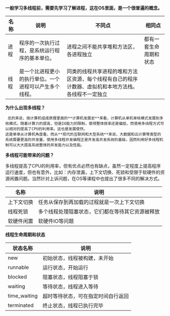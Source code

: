 
**一般学习多线程前，需要先学习了解进程，这在OS里面，是一个很普遍的概念。**

| 名称 |说明  | 不同点 | 相同点  |
| --- | --- | --- | --- |
| 进程 | 程序的一次执行过程，是系统运行程序的基本单位。 | 进程之间不能共享堆和方法区，各进程独立|都有一套生命周期和状态 |
| 线程 | 是一个比进程更小的执行单位。一个进程可以产生多个线程。 | 同类的线程共享进程的堆和方法区资源，每个线程有自己的程序计数器、虚拟机和本地方法栈。各线程不一定独立 |   |

**为什么出现多线程？**

     总的来说，按计算机组成原理里面的**计算机发展史**来看，计算机从单机单核模式发展到多核模式。随着计算力的提高，但是IO能力的限制，使得整体效率还是偏低，而使用多线程方式可以相对的提高了CPU的利用率。这也是发展使然。
    这是单单从计算机角度看，而从**现代的互联网和大型系统**来说，大数据和云计算等类型的系统需要更高的并发量，使用多线程并发编程正是开发高并发系统的基础，因而利用好多线程机制可以大大提高系统整体的并发能力以及性能。
    
    
**多线程可能带来的问题？**

多线程提高了CPU的利用率，但有优点必然也有缺点，虽然一定程度上提高程序运行速度，但也有意外，比如：内存泄漏，上下文切换、死锁和受限于软硬件的资源闲置问题。当然针对上诉问题，在OS等课程中也提出了很多不同的解决方式。

| 名称 |说明  |
| --- | --- |
| 上下文切换 |任务从保存到再加载的过程就是一次上下文切换  |
|线程死锁  | 多个线程处理阻塞状态，它们都在等待其它资源被释放 |
| 软硬件闲置 | 软硬件IO等问题 |


**线程生命周期和状态**

| 状态名称 |说明  |
| --- | --- |
| new  |初始状态，线程被构建，未开始  |
| runnable |运行状态，开始运行  |
| blocked | 阻塞状态，线程阻塞于锁 |
| waiting |等待状态，线程进入等待  |
| time_waiting |超时等待状态，可在指定时间自行返回  |
|terminated  | 终止状态，线程已执行完毕 |
